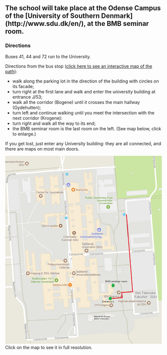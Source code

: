 <div class="row">
<div class="col-xs-8 col-xs-offset-2">
<h2 markdown="1">The school will take place at the Odense Campus of the [University of Southern Denmark](http://www.sdu.dk/en/), at the BMB seminar room.</h2>
</div>
</div>

### Directions
Buses 41, 44 and 72 run to the University.  

Directions from the bus stop (<a target="_blank" href="https://clients.mapsindoors.com/sdu/573f26e4bc1f571b08094312/route/destination/563cb88d423b7d0540c99fc1">click here to see an interactive map of the path</a>):

- walk along the parking lot in the direction of the building with circles on its facade;  
- turn right at the first lane and walk and enter the university building at entrance J/53; 
- walk all the corridor (Bogene) until it crosses the main hallway (Gydehutten);
- turn left and continue walking until you meet the intersection with the next corridor (Krogene):
- turn right and walk all the way to its end;
- the BMB seminar room is the last room on the left.  (See map below, click to enlarge.)

If you get lost, just enter any University building: they are all connected, and there are maps on most main doors.

<div class="row">
  <div class="center-block">
    <a href="/map_full" target="_blank"><img src="/assets/images/map.jpg" alt=""></a>
    <div class="text-center">Click on the map to see it in full resolution.</div>
  </div>
</div>